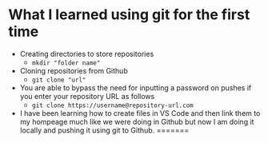 # What I learned using git for the first time

* Creating directories to store repositories
    * ```mkdir "folder name"```
* Cloning repositories from Github
    * ```git clone "url"```
* You are able to bypass the need for inputting a password on pushes if you enter your repository URL as follows
    * ```git clone https://username@repository-url.com```
* I have been learning how to create files in VS Code and then link them to my hompeage much like we were doing in Github but now I am doing it locally and pushing it using git to Github.
=======

